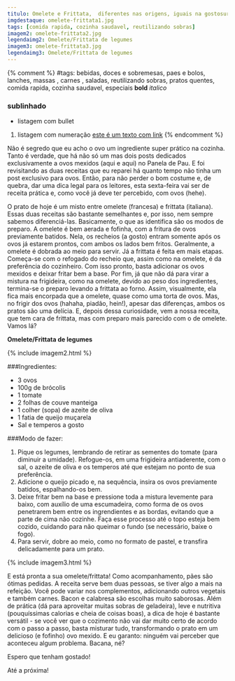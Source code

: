 ```yaml
---
titulo: Omelete e Frittata,  diferentes nas origens, iguais na gostosura!
imgdestaque: omelete-frittata1.jpg
tags: [comida rapida, cozinha saudavel, reutilizando sobras]
imagem2: omelete-frittata2.jpg
legendaimg2: Omelete/Frittata de legumes
imagem3: omelete-frittata3.jpg
legendaimg3: Omelete/Frittata de legumes
---
```

{% comment %}
#tags: bebidas, doces e sobremesas, paes e bolos, lanches, massas , carnes , saladas, reutilizando sobras, pratos quentes, comida rapida, cozinha saudavel, especiais
**bold**
*italico*
### sublinhado
* listagem com bullet
1. listagem com numeração
[este é um texto com link](https://www.enderecodolink.com)
{% endcomment %}

Não é segredo que eu acho o ovo um ingrediente super prático na cozinha. Tanto é verdade, que há não só um mas dois posts dedicados exclusivamente a ovos mexidos (aqui e aqui) no Panela de Pau. E foi revisitando as duas receitas que eu reparei há quanto tempo não tinha um post exclusivo para ovos. Então, para não perder o bom costume e, de quebra, dar uma dica legal para os leitores, esta sexta-feira vai ser de receita prática e, como você já deve ter percebido, com ovos (hehe). 

O prato de hoje é um misto entre omelete (francesa) e frittata (italiana). Essas duas receitas são bastante semelhantes e, por isso, nem sempre sabemos diferenciá-las. Basicamente, o que as identifica são os modos de preparo. A omelete é bem aerada e fofinha, com a fritura de ovos previamente batidos. Nela, os recheios (a gosto) entram somente após os ovos já estarem prontos, com ambos os lados bem fritos. Geralmente, a omelete é dobrada ao meio para servir. Já a frittata é feita em mais etapas. Começa-se com o refogado do recheio que, assim como na omelete, é da preferência do cozinheiro. Com isso pronto, basta adicionar os ovos mexidos e deixar fritar bem a base. Por fim, já que não dá para virar a mistura na frigideira, como na omelete, devido ao peso dos ingredientes, termina-se o preparo levando a frittata ao forno. Assim, visualmente, ela fica mais encorpada que a omelete, quase como uma torta de ovos. Mas, no frigir dos ovos (hahaha, piadão, hein!), apesar das diferenças, ambos os pratos são uma delícia. E, depois dessa curiosidade, vem a nossa receita, que tem cara de frittata, mas com preparo mais parecido com o de omelete. Vamos lá?

**Omelete/Frittata de legumes**

{% include imagem2.html %}

###Ingredientes:

* 3 ovos 
* 100g de brócolis
* 1 tomate 
* 2 folhas de couve manteiga
* 1 colher (sopa) de azeite de oliva
* 1 fatia de queijo muçarela
* Sal e temperos a gosto

###Modo de fazer:

1. Pique os legumes, lembrando de retirar as sementes do tomate (para diminuir a umidade). Refogue-os, em uma frigideira antiaderente, com o sal, o azeite de oliva e os temperos até que estejam no ponto de sua preferência. 
2. Adicione o queijo picado e, na sequência, insira os ovos previamente batidos, espalhando-os bem. 
3. Deixe fritar bem na base e pressione toda a mistura levemente para baixo, com auxílio de uma escumadeira, como forma de os ovos penetrarem bem entre os ingrendientes e as bordas, evitando que a parte de cima não cozinhe. Faça esse processo até o topo esteja bem cozido, cuidando para não queimar o fundo (se necessário, baixe o fogo). 
4. Para servir, dobre ao meio, como no formato de pastel, e transfira delicadamente para um prato.

{% include imagem3.html %}

E está pronta a sua omelete/frittata! Como acompanhamento, pães são ótimas pedidas. A receita serve bem duas pessoas, se tiver algo a mais na refeição. Você pode variar nos complementos, adicionando outros vegetais e também carnes. Bacon e calabresa são escolhas muito saborosas. Além de prática (dá para aproveitar muitas sobras de geladeira), leve e nutritiva (pouquíssimas calorias e cheia de coisas boas), a dica de hoje é bastante versátil - se você ver que o cozimento não vai dar muito certo de acordo com o passo a passo, basta misturar tudo, transformando o prato em um delicioso (e fofinho) ovo mexido. E eu garanto: ninguém vai perceber que aconteceu algum problema. Bacana, né?

Espero que tenham gostado!

Até a próxima!